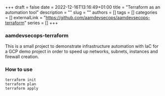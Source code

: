 +++ 
draft = false
date = 2022-12-16T13:16:49+01:00
title = "Terraform as an automation tool"
description = ""
slug = ""
authors = []
tags = []
categories = []
externalLink = "https://github.com/aamdevsecops/aamdevsecops-terraform"
series = []
+++


###  aamdevsecops-terraform 

This is a small project to demonstrate infrastructure automation with IaC for a GCP demo project in order to speed up networks, subnets, instances and firewall creation.


### How to use

```
terraform init
terraform plan
terraform apply
```

